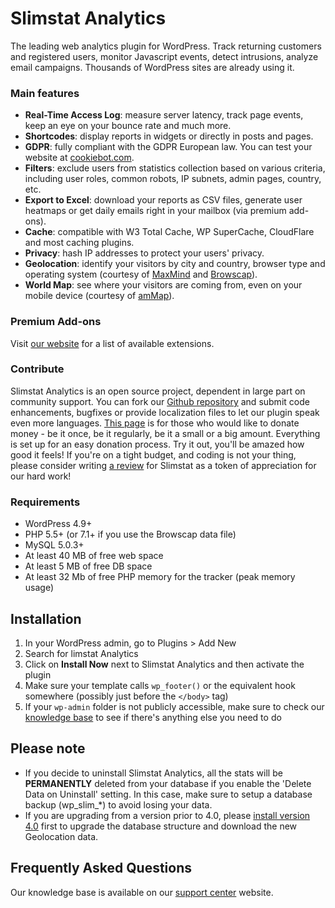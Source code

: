 # Slimstat Analytics #
The leading web analytics plugin for WordPress. Track returning customers and registered users, monitor Javascript events, detect intrusions, analyze email campaigns. Thousands of WordPress sites are already using it.

### Main features ###
* **Real-Time Access Log**: measure server latency, track page events, keep an eye on your bounce rate and much more.
* **Shortcodes**: display reports in widgets or directly in posts and pages.
* **GDPR**: fully compliant with the GDPR European law. You can test your website at [cookiebot.com](https://www.cookiebot.com/en/).
* **Filters**: exclude users from statistics collection based on various criteria, including user roles, common robots, IP subnets, admin pages, country, etc.
* **Export to Excel**: download your reports as CSV files, generate user heatmaps or get daily emails right in your mailbox (via premium add-ons).
* **Cache**: compatible with W3 Total Cache, WP SuperCache, CloudFlare and most caching plugins.
* **Privacy**: hash IP addresses to protect your users' privacy.
* **Geolocation**: identify your visitors by city and country, browser type and operating system (courtesy of [MaxMind](https://www.maxmind.com/) and [Browscap](https://browscap.org)).
* **World Map**: see where your visitors are coming from, even on your mobile device (courtesy of [amMap](https://www.ammap.com/)).

### Premium Add-ons ###
Visit [our website](https://www.wp-slimstat.com/addons/) for a list of available extensions.

### Contribute ###
Slimstat Analytics is an open source project, dependent in large part on community support. You can fork our [Github repository](https://github.com/slimstat/wp-slimstat) and submit code enhancements, bugfixes or provide localization files to let our plugin speak even more languages. [This page](https://www.paypal.com/cgi-bin/webscr?cmd###_s-xclick&hosted_button_id###BNJR5EZNY3W38)
is for those who would like to donate money - be it once, be it regularly, be it a small or a big amount. Everything is set up for an easy donation process.
Try it out, you'll be amazed how good it feels! If you're on a tight budget, and coding is not your thing, please consider writing [a review](https://wordpress.org/support/plugin/wp-slimstat/reviews/#new-post) for Slimstat as a token of appreciation for our hard work!

### Requirements ###
* WordPress 4.9+
* PHP 5.5+ (or 7.1+ if you use the Browscap data file)
* MySQL 5.0.3+
* At least 40 MB of free web space
* At least 5 MB of free DB space
* At least 32 Mb of free PHP memory for the tracker (peak memory usage)

## Installation ##
1. In your WordPress admin, go to Plugins > Add New
2. Search for limstat Analytics
3. Click on **Install Now** next to Slimstat Analytics and then activate the plugin
4. Make sure your template calls `wp_footer()` or the equivalent hook somewhere (possibly just before the `</body>` tag)
5. If your `wp-admin` folder is not publicly accessible, make sure to check our [knowledge base](https://docs.wp-slimstat.com/) to see if there's anything else you need to do

## Please note ##
* If you decide to uninstall Slimstat Analytics, all the stats will be **PERMANENTLY** deleted from your database if you enable the 'Delete Data on Uninstall' setting. In this case, make sure to setup a database backup (wp_slim_*) to avoid losing your data.
* If you are upgrading from a version prior to 4.0, please [install version 4.0](https://downloads.wordpress.org/plugin/wp-slimstat.4.0.zip) first to upgrade the database structure and download the new Geolocation data.

## Frequently Asked Questions ##
Our knowledge base is available on our [support center](https://docs.wp-slimstat.com/) website.

